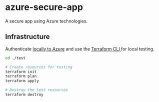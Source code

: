 # azure-secure-app
A secure app using Azure technologies.


## Infrastructure

Authenticate [locally to Azure](https://registry.terraform.io/providers/hashicorp/azurerm/latest/docs/guides/azure_cli) and use the [Terraform CLI ](https://www.terraform.io/docs/cli/install/apt.html) for local testing.

```sh
cd ./test

# Create resources for testing
terraform init
terraform plan
terraform apply

# Destroy the test resources
terraform destroy
```